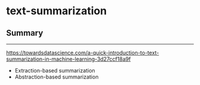 # text-summarization

## Summary
---
https://towardsdatascience.com/a-quick-introduction-to-text-summarization-in-machine-learning-3d27ccf18a9f

- Extraction-based summarization
- Abstraction-based summarization